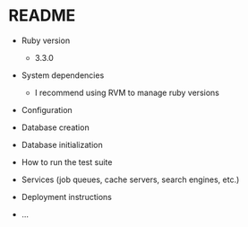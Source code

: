 # README

* Ruby version
    - 3.3.0

* System dependencies
    - I recommend using RVM to manage ruby versions
    
* Configuration

* Database creation

* Database initialization

* How to run the test suite

* Services (job queues, cache servers, search engines, etc.)

* Deployment instructions

* ...
